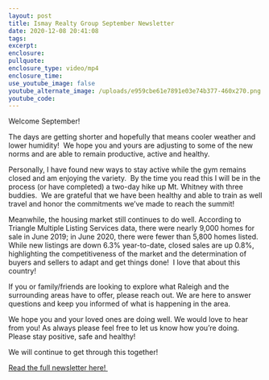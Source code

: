 ```yaml
---
layout: post
title: Ismay Realty Group September Newsletter
date: 2020-12-08 20:41:08
tags:
excerpt:
enclosure:
pullquote:
enclosure_type: video/mp4
enclosure_time:
use_youtube_image: false
youtube_alternate_image: /uploads/e959cbe61e7891e03e74b377-460x270.png
youtube_code:
---
```


Welcome September\!

The days are getting shorter and hopefully that means cooler weather and lower humidity\!&nbsp; We hope you and yours are adjusting to some of the new norms and are able to remain productive, active and healthy.&nbsp;

Personally, I have found new ways to stay active while the gym remains closed and am enjoying the variety.&nbsp; By the time you read this I will be in the process (or have completed) a two-day hike up Mt. Whitney with three buddies.&nbsp; We are grateful that we have been healthy and able to train as well travel and honor the commitments we’ve made to reach the summit\!

Meanwhile, the housing market still continues to do well. According to Triangle Multiple Listing Services data, there were nearly 9,000 homes for sale in June 2019; in June 2020, there were fewer than 5,800 homes listed. While new listings are down 6.3% year-to-date, closed sales are up 0.8%, highlighting the competitiveness of the market and the determination of buyers and sellers to adapt and get things done\!&nbsp; I love that about this country\!

If you or family/friends are looking to explore what Raleigh and the surrounding areas have to offer, please reach out. We are here to answer questions and keep you informed of what is happening in the area.

We hope you and your loved ones are doing well. We would love to hear from you\! As always please feel free to let us know how you’re doing. Please stay positive, safe and healthy\!

We will continue to get through this together\!

[Read the full newsletter here\!&nbsp;](https://t.e2ma.net/webview/2vkpan/a6e9e21678533dd59dff326c786b366c)

